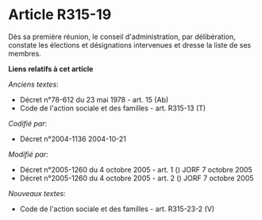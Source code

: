 # Article R315-19

Dès sa première réunion, le conseil d'administration, par délibération, constate les élections et désignations intervenues et
dresse la liste de ses membres.

**Liens relatifs à cet article**

_Anciens textes_:

  - Décret n°78-612 du 23 mai 1978 - art. 15 (Ab)
  - Code de l'action sociale et des familles - art. R315-13 (T)

_Codifié par_:

  - Décret n°2004-1136 2004-10-21

_Modifié par_:

  - Décret n°2005-1260 du 4 octobre 2005 - art. 1 () JORF 7 octobre 2005
  - Décret n°2005-1260 du 4 octobre 2005 - art. 2 () JORF 7 octobre 2005

_Nouveaux textes_:

  - Code de l'action sociale et des familles - art. R315-23-2 (V)
